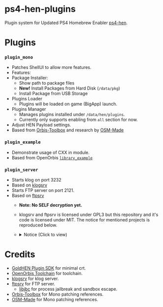 # ps4-hen-plugins

Plugin system for Updated PS4 Homebrew Enabler [ps4-hen](https://github.com/Scene-Collective/ps4-hen).

# Plugins

### `plugin_mono`
  - Patches ShellUI to allow more features.
  - Features:
  - Package Installer:
    - Show path to package files
    - **New!** Install Packages from Hard Disk (`/data/pkg`)
    - Install Package from USB Storage
  - Plugins Loader
    - Plugins will be loaded on game (BigApp) launch.
  - Plugins Manager
    - Manages plugins installed under `/data/hen/plugins`.
    - Currently only supports enabling from `all` section for now.
  - Adjust HEN Payload settings.
  - Based from [Orbis-Toolbox](https://github.com/OSM-Made/Orbis-Toolbox) and research by [OSM-Made](https://github.com/OSM-Made)
### `plugin_example`
  - Demonstrate usage of CXX in module.
  - Based from OpenOrbis [`library_example`](https://github.com/OpenOrbis/OpenOrbis-PS4-Toolchain/blob/63c0be5ffff09fbaebebc6b9a738d150e2da0205/samples/library_example/library_example/lib.cpp)
### `plugin_server`
  - Starts klog on port 3232 <!-- (assuming process has access to `/dev/klog`, i.e `ScePartyDaemonMain`) -->
  - Based on [klogsrv](https://github.com/ps5-payload-dev/klogsrv)
  - Starts FTP server on port 2121.
  - Based on [ftpsrv](https://github.com/ps5-payload-dev/ftpsrv)
    - **Note: No SELF decryption yet.**
    - klogsrv and ftpsrv is licensed under GPL3 but this repository and it's code is licensed under MIT. The notice for mentioned projects is reproduced below.
    - <details> <summary> Notice (Click to view) </summary>
      
      ```
      Copyright (C) 2023 John Törnblom
      
      This program is free software; you can redistribute it and/or modify it
      under the terms of the GNU General Public License as published by the
      Free Software Foundation; either version 3, or (at your option) any
      later version.
      
      This program is distributed in the hope that it will be useful,
      but WITHOUT ANY WARRANTY; without even the implied warranty of
      MERCHANTABILITY or FITNESS FOR A PARTICULAR PURPOSE.  See the
      GNU General Public License for more details.
      
      You should have received a copy of the GNU General Public License
      along with this program; see the file COPYING. If not, see
      <http://www.gnu.org/licenses/>.
      ```
      
      </details>

# Credits

- [GoldHEN Plugin SDK](https://github.com/GoldHEN/GoldHEN_Plugins_SDK) for minimal crt.
- [OpenOrbis Toolchain](https://github.com/OpenOrbis/OpenOrbis-PS4-Toolchain) for toolchain.
- [klogsrv](https://github.com/ps5-payload-dev/klogsrv) for klog server.
- [ftpsrv](https://github.com/ps5-payload-dev/ftpsrv) for FTP server.
  - [libjbc](https://github.com/sleirsgoevy/ps4-libjbc) for process jailbreak and sandbox escape.
- [Orbis-Toolbox](https://github.com/OSM-Made/Orbis-Toolbox) for Mono patching references.
- [OSM-Made](https://github.com/OSM-Made) for Mono patching references.
